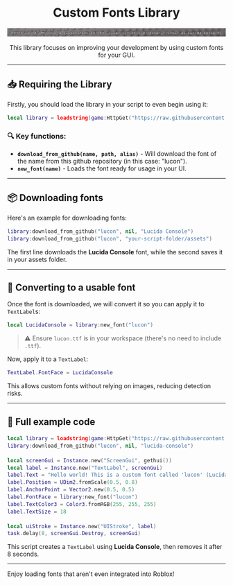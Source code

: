 <div align="center">
  <h1>Custom Fonts Library</h1>
  <img src="https://raw.githubusercontent.com/vexgamedev/roblox-custom-fonts/refs/heads/main/custom-font-screenshot.png" />
  <p>This library focuses on improving your development by using custom fonts for your GUI.</p>
</div>

---
## 📥 Requiring the Library
Firstly, you should load the library in your script to even begin using it:
```lua
local library = loadstring(game:HttpGet("https://raw.githubusercontent.com/vexgamedev/roblox-custom-fonts/refs/heads/main/library.luau"))()
```

### 🔍 Key functions:
- **`download_from_github(name, path, alias)`** - Will download the font of the name from this github repository (in this case: "lucon").
- **`new_font(name)`** - Loads the font ready for usage in your UI.

---

## 📦 Downloading fonts
Here's an example for downloading fonts:
```lua
library:download_from_github("lucon", nil, "Lucida Console")
library:download_from_github("lucon", "your-script-folder/assets")
```
The first line downloads the **Lucida Console** font, while the second saves it in your assets folder.

---

## 🎨 Converting to a usable font
Once the font is downloaded, we will convert it so you can apply it to `TextLabel`s:
```lua
local LucidaConsole = library:new_font("lucon")
```
> ⚠️ Ensure `lucon.ttf` is in your workspace (there's no need to include `.ttf`).

Now, apply it to a `TextLabel`:
```lua
TextLabel.FontFace = LucidaConsole
```
This allows custom fonts without relying on images, reducing detection risks.

---

## 📝 Full example code
```lua
local library = loadstring(game:HttpGet("https://raw.githubusercontent.com/vexgamedev/roblox-custom-fonts/refs/heads/main/library.luau"))()
library:download_from_github("lucon", nil, "lucida-console")

local screenGui = Instance.new("ScreenGui", gethui())
local label = Instance.new("TextLabel", screenGui)
label.Text = "Hello world! This is a custom font called 'lucon' (Lucida Console)!"
label.Position = UDim2.fromScale(0.5, 0.8)
label.AnchorPoint = Vector2.new(0.5, 0.5)
label.FontFace = library:new_font("lucon")
label.TextColor3 = Color3.fromRGB(255, 255, 255)
label.TextSize = 18

local uiStroke = Instance.new("UIStroke", label)
task.delay(8, screenGui.Destroy, screenGui)
```
This script creates a `TextLabel` using **Lucida Console**, then removes it after 8 seconds.

---

Enjoy loading fonts that aren't even integrated into Roblox!
